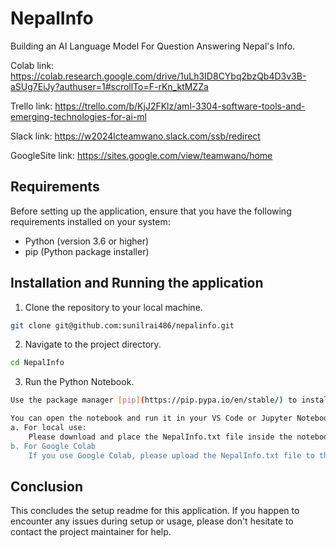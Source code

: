 # NepalInfo
Building an AI Language Model For Question Answering Nepal's Info.

Colab link: https://colab.research.google.com/drive/1uLh3ID8CYbq2bzQb4D3v3B-aSUg7EiJy?authuser=1#scrollTo=F-rKn_ktMZZa

Trello link: https://trello.com/b/KjJ2FKlz/aml-3304-software-tools-and-emerging-technologies-for-ai-ml

Slack link: https://w2024lcteamwano.slack.com/ssb/redirect

GoogleSite link: https://sites.google.com/view/teamwano/home

## Requirements
Before setting up the application, ensure that you have the following requirements installed on your system:

* Python (version 3.6 or higher)
* pip (Python package installer)

## Installation and Running the application

1. Clone the repository to your local machine.
  ```bash
  git clone git@github.com:sunilrai486/nepalinfo.git
  ```

2. Navigate to the project directory.
  ```bash
  cd NepalInfo
  ```

3. Run the Python Notebook.
  ```bash
  Use the package manager [pip](https://pip.pypa.io/en/stable/) to install the Python package.

  You can open the notebook and run it in your VS Code or Jupyter Notebook or upload it to Google Colab.
  a. For local use:
      Please download and place the NepalInfo.txt file inside the notebook's working directory.
  b. For Google Colab
      If you use Google Colab, please upload the NepalInfo.txt file to the Google Colab content folder.
  ```

## Conclusion

This concludes the setup readme for this application. If you happen to encounter any issues during setup or usage, please don't hesitate to contact the project maintainer for help.
